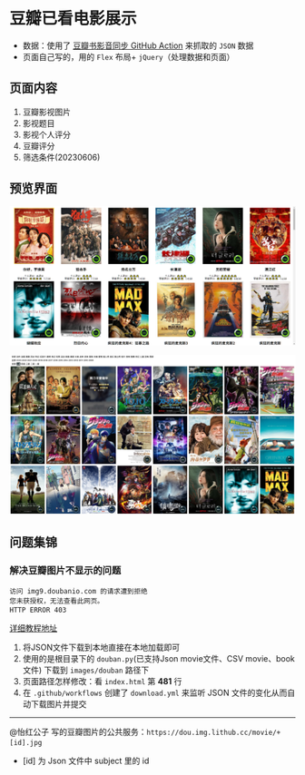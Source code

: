 # 豆瓣已看电影展示

- 数据：使用了 [豆瓣书影音同步 GitHub Action](https://imnerd.org/doumark.html) 来抓取的 `JSON` 数据
- 页面自己写的，用的 `Flex` 布局+ `jQuery`（处理数据和页面）

## 页面内容

1. 豆瓣影视图片
2. 影视题目
3. 影视个人评分
4. 豆瓣评分
5. 筛选条件(20230606)

## 预览界面

![](./images/1.png)

![](./images/2.webp)

## 问题集锦

### 解决豆瓣图片不显示的问题

```
访问 img9.doubanio.com 的请求遭到拒绝
您未获授权，无法查看此网页。
HTTP ERROR 403
```

[详细教程地址](https://www.wangdu.site/course/1716.html)

1. 将JSON文件下载到本地直接在本地加载即可
2. 使用的是根目录下的 `douban.py`(已支持Json movie文件、CSV movie、book文件) 下载到 `images/douban` 路径下
3. 页面路径怎样修改：看 `index.html` 第 **481** 行
4. 在 `.github/workflows` 创建了 `download.yml` 来监听 JSON 文件的变化从而自动下载图片并提交

---

@怡红公子 写的豆瓣图片的公共服务：`https://dou.img.lithub.cc/movie/+[id].jpg`

- [id] 为 Json 文件中 subject 里的 id